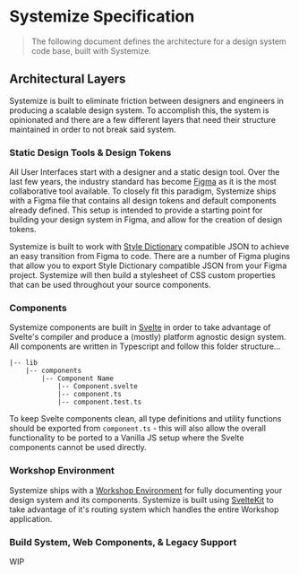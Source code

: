 # Systemize Specification

> The following document defines the architecture for a design system code base, built with Systemize.

## Architectural Layers

Systemize is built to eliminate friction between designers and engineers in producing a scalable design system. To accomplish this, the system is opinionated and there are a few different layers that need their structure maintained in order to not break said system.

### Static Design Tools & Design Tokens

All User Interfaces start with a designer and a static design tool. Over the last few years, the industry standard has become [Figma](https://figma.com) as it is the most collaborative tool available. To closely fit this paradigm, Systemize ships with a Figma file that contains all design tokens and default components already defined. This setup is intended to provide a starting point for building your design system in Figma, and allow for the creation of design tokens. 

Systemize is built to work with [Style Dictionary](https://github.com/amzn/style-dictionary) compatible JSON to achieve an easy transition from Figma to code. There are a number of Figma plugins that allow you to export Style Dictionary compatible JSON from your Figma project. Systemize will then build a stylesheet of CSS custom properties that can be used throughout your source components. 

### Components

Systemize components are built in [Svelte](http://svelte.dev) in order to take advantage of Svelte's compiler and produce a (mostly) platform agnostic design system. All components are written in Typescript and follow this folder structure...

```
|-- lib
    |-- components
        |-- Component Name
            |-- Component.svelte
            |-- component.ts
            |-- component.test.ts

```

To keep Svelte components clean, all type definitions and utility functions should be exported from `component.ts` - this will also allow the overall functionality to be ported to a Vanilla JS setup where the Svelte components cannot be used directly.

### Workshop Environment

Systemize ships with a [Workshop Environment](https://bradfrost.com/blog/post/a-frontend-workshop-environment) for fully documenting your design system and its components. Systemize is built using [SvelteKit](http://kit.svelte.dev) to take advantage of it's routing system which handles the entire Workshop application. 

### Build System, Web Components, & Legacy Support

WIP

